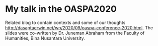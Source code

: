 # My talk in the OASPA2020

Related blog to contain contexts and some of our thoughts http://dasaptaerwin.net/wp/2020/09/oaspa-conference-2020.html. The slides were co-written by Dr. Juneman Abraham from the Faculty of Humanities, Bina Nusantara University.
